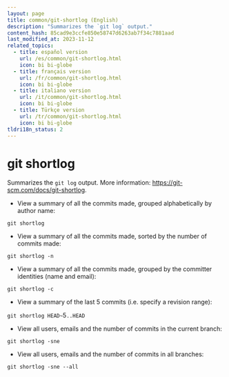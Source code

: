```yaml
---
layout: page
title: common/git-shortlog (English)
description: "Summarizes the `git log` output."
content_hash: 85cad9e3ccfe850e58747d6263ab7f34c7881aad
last_modified_at: 2023-11-12
related_topics:
  - title: español version
    url: /es/common/git-shortlog.html
    icon: bi bi-globe
  - title: français version
    url: /fr/common/git-shortlog.html
    icon: bi bi-globe
  - title: italiano version
    url: /it/common/git-shortlog.html
    icon: bi bi-globe
  - title: Türkçe version
    url: /tr/common/git-shortlog.html
    icon: bi bi-globe
tldri18n_status: 2
---
```

# git shortlog

Summarizes the `git log` output.
More information: <https://git-scm.com/docs/git-shortlog>.

- View a summary of all the commits made, grouped alphabetically by author name:

`git shortlog`

- View a summary of all the commits made, sorted by the number of commits made:

`git shortlog -n`

- View a summary of all the commits made, grouped by the committer identities (name and email):

`git shortlog -c`

- View a summary of the last 5 commits (i.e. specify a revision range):

`git shortlog HEAD~`<span class="tldr-var badge badge-pill bg-dark-lm bg-white-dm text-white-lm text-dark-dm font-weight-bold">5</span>`..HEAD`

- View all users, emails and the number of commits in the current branch:

`git shortlog -sne`

- View all users, emails and the number of commits in all branches:

`git shortlog -sne --all`
